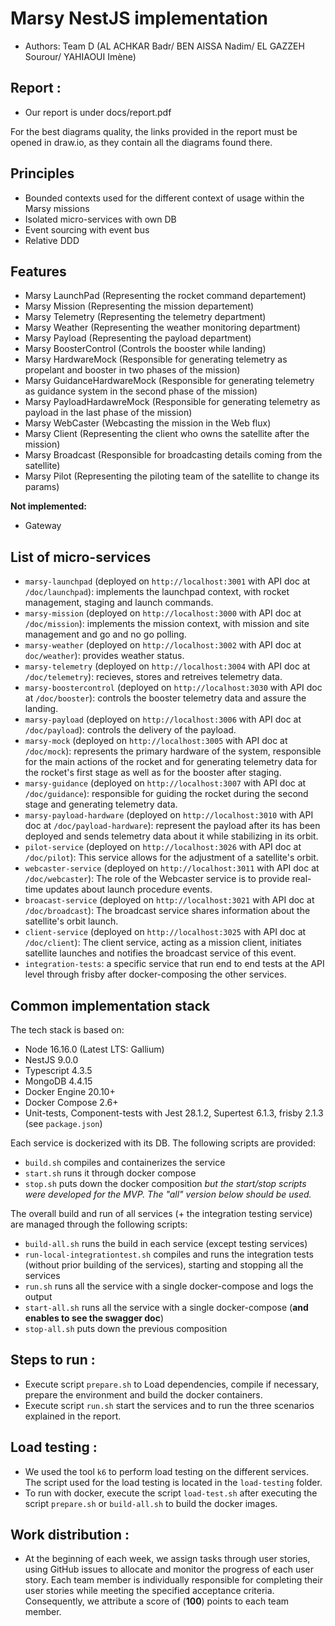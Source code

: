 # Marsy NestJS implementation

- Authors: Team D (AL ACHKAR Badr/ BEN AISSA Nadim/ EL GAZZEH Sourour/ YAHIAOUI Imène)

## Report :

- Our report is under docs/report.pdf

For the best diagrams quality, the links provided in the report must be opened in draw.io, as they contain all the diagrams found there.

## Principles

- Bounded contexts used for the different context of usage within the Marsy missions
- Isolated micro-services with own DB
- Event sourcing with event bus
- Relative DDD

## Features

- Marsy LaunchPad (Representing the rocket command departement)
- Marsy Mission (Representing the mission departement)
- Marsy Telemetry (Representing the telemetry department)
- Marsy Weather (Representing the weather monitoring department)
- Marsy Payload (Representing the payload department)
- Marsy BoosterControl (Controls the booster while landing)
- Marsy HardwareMock (Responsible for generating telemetry as propelant and booster in two phases of the mission)
- Marsy GuidanceHardwareMock (Responsible for generating telemetry as guidance system in the second phase of the mission)
- Marsy PayloadHardawreMock (Responsible for generating telemetry as payload in the last phase of the mission)
- Marsy WebCaster (Webcasting the mission in the Web flux)
- Marsy Client (Representing the client who owns the satellite after the mission)
- Marsy Broadcast (Responsible for broadcasting details coming from the satellite)
- Marsy Pilot (Representing the piloting team of the satellite to change its params)

**Not implemented:**

- Gateway

## List of micro-services

- `marsy-launchpad` (deployed on `http://localhost:3001` with API doc at `/doc/launchpad`): implements the launchpad context, with rocket management, staging and launch commands.
- `marsy-mission` (deployed on `http://localhost:3000` with API doc at `/doc/mission`): implements the mission context, with mission and site management and go and no go polling.
- `marsy-weather` (deployed on `http://localhost:3002` with API doc at `doc/weather`): provides weather status.
- `marsy-telemetry` (deployed on `http://localhost:3004` with API doc at `/doc/telemetry`): recieves, stores and retreives telemetry data.
- `marsy-boostercontrol` (deployed on `http://localhost:3030` with API doc at `/doc/booster`): controls the booster telemetry data and assure the landing.
- `marsy-payload` (deployed on `http://localhost:3006` with API doc at `/doc/payload`): controls the delivery of the payload.
- `marsy-mock` (deployed on `http://localhost:3005` with API doc at `/doc/mock`): represents the primary hardware of the system, responsible for the main actions of the rocket and for generating telemetry data for the rocket's first stage as well as for the booster after staging.
- `marsy-guidance` (deployed on `http://localhost:3007` with API doc at `/doc/guidance`): responsible for guiding the rocket during the second stage and generating telemetry data.
- `marsy-payload-hardware` (deployed on `http://localhost:3010` with API doc at `/doc/payload-hardware`): represent the payload after its has been deployed and sends telemetry data about it while stabilizing in its orbit.
- `pilot-service` (deployed on `http://localhost:3026` with API doc at `/doc/pilot`): This service allows for the adjustment of a satellite's orbit.
- `webcaster-service` (deployed on `http://localhost:3011` with API doc at `/doc/webcaster`): The role of the Webcaster service is to provide real-time updates about launch procedure events.
- `broacast-service` (deployed on `http://localhost:3021` with API doc at `/doc/broadcast`): The broadcast service shares information about the satellite's orbit launch.
- `client-service` (deployed on `http://localhost:3025` with API doc at `/doc/client`): The client service, acting as a mission client, initiates satellite launches and notifies the broadcast service of this event.
- `integration-tests`: a specific service that run end to end tests at the API level through frisby after docker-composing the other services.

## Common implementation stack

The tech stack is based on:

- Node 16.16.0 (Latest LTS: Gallium)
- NestJS 9.0.0
- Typescript 4.3.5
- MongoDB 4.4.15
- Docker Engine 20.10+
- Docker Compose 2.6+
- Unit-tests, Component-tests with Jest 28.1.2, Supertest 6.1.3, frisby 2.1.3 (see `package.json`)

Each service is dockerized with its DB. The following scripts are provided:

- `build.sh` compiles and containerizes the service
- `start.sh` runs it through docker compose
- `stop.sh` puts down the docker composition
  _but the start/stop scripts were developed for the MVP. The "all" version below should be used._

The overall build and run of all services (+ the integration testing service) are managed through the following scripts:

- `build-all.sh` runs the build in each service (except testing services)
- `run-local-integrationtest.sh` compiles and runs the integration tests (without prior building of the services), starting and stopping all the services
- `run.sh` runs all the service with a single docker-compose and logs the output
- `start-all.sh` runs all the service with a single docker-compose (**and enables to see the swagger doc**)
- `stop-all.sh` puts down the previous composition

## Steps to run :

- Execute script `prepare.sh` to Load dependencies, compile if necessary, prepare the environment and build the docker containers.
- Execute script `run.sh` start the services and to run the three scenarios explained in the report.


## Load testing :

- We used the tool `k6` to perform load testing on the different services. The script used for the load testing is located in the `load-testing` folder.
- To run with docker, execute the script `load-test.sh` after executing the script `prepare.sh` or `build-all.sh` to build the docker images.

## Work distribution :

- At the beginning of each week, we assign tasks through user stories, using GitHub issues to allocate and monitor the progress of each user story. Each team member is individually responsible for completing their user stories while meeting the specified acceptance criteria. Consequently, we attribute a score of (**100**) points to each team member.

